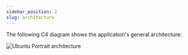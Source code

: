 ```yaml
---
sidebar_position: 2
slug: architecture
---
```


The following C4 diagram shows the application's general architecture:

![Ubuntu Portrait architecture](/img/diagrams/ubuntu-portrait.png)
